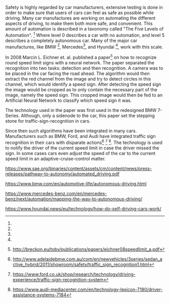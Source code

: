 Safety is highly regarded by car manufacturers, extensive testing is done in order to make sure that users of cars can feel as safe as possible while driving. Many car manufactures are working on automating the different aspects of driving, to make them both more safe, and convenient. This amount of automation is described in a taxonomy called "The Five Levels of Automation". [^sae_5_level]
Where level 0 describes a car with no automation, and level 5 describes a completely autonomous car. Many of the major car manufactures, like BMW [^bmw], Mercedes[^mercedes], and Hyundai [^hyundai], work with this scale.

In 2008 Marcin L. Eichner et. al. published a paper[^eichner08] on how to recognize round speed limit signs with a neural network. The paper separated the recognition into two tasks: detection and then recognition. A camera was to be placed in the car facing the road ahead. The algorithm would then extract the red channel from the image and try to detect circles in this channel, which would identify a speed sign. After detecting the speed sign the image would be cropped as to only contain the necessary part of the image, namely the speed sign. This cropped image would then be fed to an Artificial Neural Network to classify which speed sign it was.

The technology used in the paper was first used in the redesigned BMW 7-Series. Although, only a sidenode to the car, this paper set the stepping stone for traffic-sign-recognition in cars. 

Since then such algorithms have been integrated in many cars. Manufacturers such as BMW, Ford, and Audi have integrated traffic sign recognition in their cars with disparate actions[^bmwRec] [^fordRec] [^audiRec]. The technology is used to notify the driver of the current speed limit in case the driver missed the sign. In some cases cars even adjust the speed of the car to the current speed limit in an adaptive-cruise-control matter.

[^eichner08]: http://breckon.eu/toby/publications/papers/eichner08speedlimit_a.pdf

[^fordRec]: https://www.ford.co.uk/shop/research/technology/driving-experience/traffic-sign-recognition-system

[^audiRec]: https://www.audi-mediacenter.com/en/technology-lexicon-7180/driver-assistance-systems-7184

[^bmwRec]: http://www.adelaidebmw.com.au/com/en/newvehicles/3series/sedan_active_hybrid/2011/showroom/safety/traffic_sign_recognition1.html

[^vejdirektoratet]: http://www.vejdirektoratet.dk/DA/om-os/nyheder-og-presse/nyheder/Sider/F%C3%A6rre-dr%C3%A6bte-i-trafikken-i-2017---men-fortsat-for-mange.aspx

[^marketresearch]: https://blog.marketresearch.com/artificial-intelligence-in-cars-what-to-expect-from-2017-to-2021

[^sae_5_level]:
https://www.sae.org/binaries/content/assets/cm/content/news/press-releases/pathway-to-autonomy/automated_driving.pdf

[^bmw]:
https://www.bmw.com/en/automotive-life/autonomous-driving.html

[^mercedes]:
https://www.mercedes-benz.com/en/mercedes-benz/next/automation/mapping-the-way-to-autonomous-driving/

[^hyundai]:
https://www.hyundai.news/eu/technology/how-do-self-driving-cars-work/
